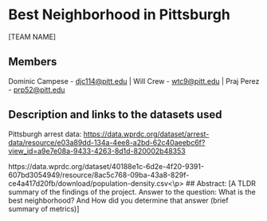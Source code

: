 # Best Neighborhood in Pittsburgh
[TEAM NAME]
## Members
Dominic Campese - djc114@pitt.edu | Will Crew - wtc9@pitt.edu | Praj Perez - prp52@pitt.edu
## Description and links to the datasets used
Pittsburgh arrest data: https://data.wprdc.org/dataset/arrest-data/resource/e03a89dd-134a-4ee8-a2bd-62c40aeebc6f?view_id=a9e7e08a-9433-4263-8d1d-820002b48353
<p> https://data.wprdc.org/dataset/40188e1c-6d2e-4f20-9391-607bd3054949/resource/8ac5c768-09ba-43a8-829f-ce4a417d20fb/download/population-density.csv<\p>
## Abstract: 
[A TLDR summary of the findings of the project. Answer to the question: What is the best neighborhood? And How did you determine that answer (brief summary of metrics)]
